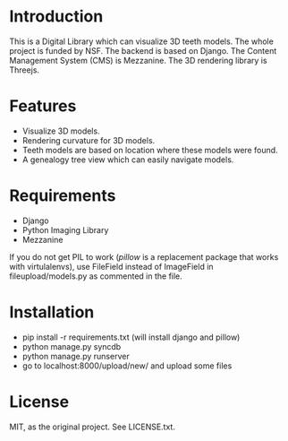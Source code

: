 Introduction
============

This is a Digital Library which can visualize 3D teeth models. The whole project is funded by NSF. The backend is based on Django. The Content Management System (CMS) is Mezzanine. The 3D rendering library is Threejs.


Features
========

* Visualize 3D models.
* Rendering curvature for 3D models.
* Teeth models are based on location where these models were found.
* A genealogy tree view which can easily navigate models.

Requirements
============

* Django
* Python Imaging Library
* Mezzanine

If you do not get PIL to work (_pillow_ is a replacement package that works
with virtulalenvs), use FileField instead of ImageField in
fileupload/models.py as commented in the file.

Installation
============

* pip install -r requirements.txt (will install django and pillow)
* python manage.py syncdb
* python manage.py runserver
* go to localhost:8000/upload/new/ and upload some files

License
=======
MIT, as the original project. See LICENSE.txt.
